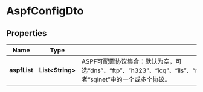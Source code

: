 
# AspfConfigDto

## Properties
Name | Type | Description | Notes
------------ | ------------- | ------------- | -------------
**aspfList** | **List&lt;String&gt;** | ASPF可配置协议集合：默认为空，可选“dns”、“ftp”、“h323”、“icq”、“ils”、“mms”、“msn”、“netbios”、“pptp”、“qq”、“rsh”、“rtsp”、“sccp”、“sip”或者“sqlnet”中的一个或多个协议。 |  [optional]



